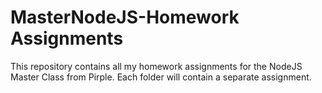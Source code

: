 # MasterNodeJS-Homework Assignments
This repository contains all my homework assignments for the NodeJS Master Class from Pirple. Each folder will contain a separate assignment.
